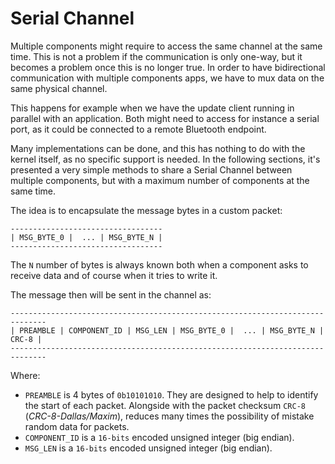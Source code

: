 # Serial Channel
Multiple components might require to access the same channel at the same time.
This is not a problem if the communication is only one-way, but it becomes a problem once this is no longer true.
In order to have bidirectional communication with multiple components apps, we have to mux data on the same physical channel.

This happens for example when we have the update client running in parallel with an application. Both might need to access for instance a serial port, as it could be connected to a remote Bluetooth endpoint.

Many implementations can be done, and this has nothing to do with the kernel itself, as no specific support is needed. In the following sections, it's presented a very simple methods to share a Serial Channel between multiple components, but with a maximum number of components at the same time.

The idea is to encapsulate the message bytes in a custom packet:

```
----------------------------------
| MSG_BYTE_0 |  ... | MSG_BYTE_N |
----------------------------------
```
The `N` number of bytes is always known both when a component asks to receive data and of course when it tries to write it.

The message then will be sent in the channel as:
```
------------------------------------------------------------------------------
| PREAMBLE | COMPONENT_ID | MSG_LEN | MSG_BYTE_0 |  ... | MSG_BYTE_N | CRC-8 |
------------------------------------------------------------------------------
```
Where:
- `PREAMBLE` is 4 bytes of `0b10101010`. They are designed to help to identify the start of each packet. Alongside with the packet checksum `CRC-8` (*CRC-8-Dallas/Maxim*), reduces many times the possibility of mistake random data for packets.
- `COMPONENT_ID` is a `16-bits` encoded unsigned integer (big endian).
- `MSG_LEN` is a `16-bits` encoded unsigned integer (big endian).
